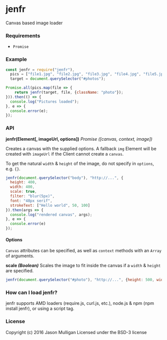 # jenfr
Canvas based image loader

### Requirements
- `Promise`

### Example

```javascript
const jenfr = require("jenfr"),
  pics = ["file1.jpg", "file2.jpg", "file3.jpg", "file4.jpg", "file5.jpg"],
  target = document.querySelector("#photos");

Promise.all(pics.map(file => {
    return jenfr(target, file, {className: "photo"});
})).then(() => {
  console.log("Pictures loaded");
}, e => {
  console.error(e);
});
```

### API
**jenfr(Element[, imageUrl, options])**
_Promise ([canvas, context, image])_

Creates a canvas with the supplied options. A fallback `img` Element will be created with `imageUrl` if the Client cannot create a `canvas`.

To get the natural `width` & `height` of the image, do not specify in `options`, e.g. `{}`.

```javascript
jenfr(document.querySelector("body"), "http://...", {
  height: 400,
  width: 400,
  scale: true,
  filter: "blur(5px)",
  font: "48px serif",
  strokeText: ["Hello world", 50, 100]
}).then(args => {
  console.log("rendered canvas", args);
}, e => {
  console.error(e)
});
```

#### Options

`Canvas` attributes can be specified, as well as `context` methods with an `Array` of arguments.

**scale _(Boolean)_**
Scales the image to fit inside the canvas if a `width` & `height` are specified.

```javascript
jenfr(document.querySelector("#photo"), "http://...", {height: 500, width: 500, scale: true});
```

### How can I load jenfr?
jenfr supports AMD loaders (require.js, curl.js, etc.), node.js & npm (npm install jenfr), or using a script tag.

### License
Copyright (c) 2016 Jason Mulligan
Licensed under the BSD-3 license
